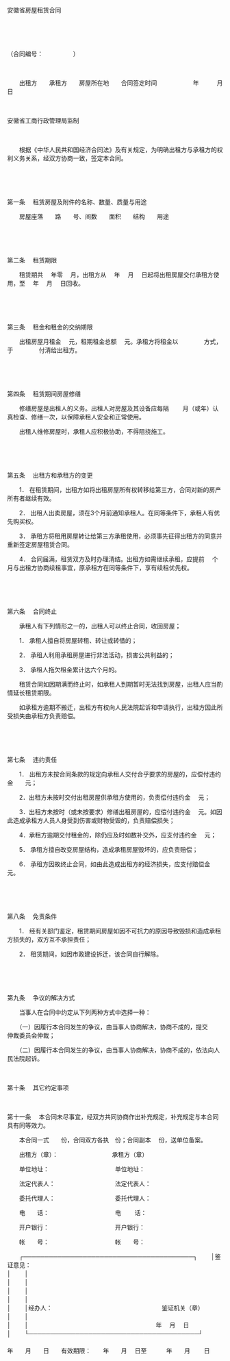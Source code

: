 



安徽省房屋租赁合同



 

　　

　　


 （合同编号：　　　　　）
 
　　



　　出租方　　承租方　　房屋所在地　　合同签定时间　　　　　　年　　　月　　　日

　　


 安徽省工商行政管理局监制
 
　　

　　根据《中华人民共和国经济合同法》及有关规定，为明确出租方与承租方的权利义务关系，经双方协商一致，签定本合同。

　　

　　

第一条
　租赁房屋及附件的名称、数量、质量与用途

　　房屋座落　　路　　号、间数　　面积　　结构　　用途

　　

　　

第二条
　租赁期限

　　租赁期共　 年零　 月，出租方从　 年　 月　 日起将出租房屋交付承租方使用，至　 年　 月　 日回收。

　　

　　

第三条
　租金和租金的交纳期限

　　出租房屋月租金　 元，租期租金总额　 元。承租方将租金以　　　　 方式，于　　　　 付清给出租方。

　　

　　

第四条
　租赁期间房屋修缮

　　修缮房屋是出租人的义务。出租人对房屋及其设备应每隔　　 月（或年）认真检查、修缮一次，以保障承租人安全和正常使用。

　　出租人维修房屋时，承租人应积极协助，不得阻挠施工。

　　

　　

第五条
　出租方和承租方的变更

　　1． 在租赁期间，出租方如将出租房屋所有权转移给第三方，合同对新的房产所有者继续有效。

　　2． 出租人出卖房屋，须在3个月前通知承租人。在同等条件下，承租人有优先购买权。

　　3． 承租方将租用房屋转让给第三方承租使用，必须事先征得出租方的同意并重新签定房屋租赁合同。

　　4． 合同届满，租赁双方及时办理清结。出租方如需继续承租，应提前　 个月与出租方协商续租事宜，原承租方在同等条件下，享有续租优先权。

　　

　　

第六条
　合同终止

　　承租人有下列情形之一的，出租人可以终止合同，收回房屋；

　　1． 承租人擅自将房屋转租、转让或转借的；

　　2． 承租人利用承租房屋进行非法活动，损害公共利益的；

　　3． 承租人拖欠租金累计达六个月的。

　　租赁合同如因期满而终止时，如承租人到期暂时无法找到房屋，出租人应当酌情延长租赁期限。

　　如承租方逾期不搬迁，出租方有权向人民法院起诉和申请执行，出租方因此所受损失由承租方负责赔偿。

　　

　　

第七条
　违约责任

　　1． 出租方未按合同条款的规定向承租人交付合乎要求的房屋的，应偿付违约金　　元；

　　2．出租方未按时交付出租房屋供承租方使用的，负责偿付违约金　 元；

　　3．出租方未按时（或未按要求）修缮出租房屋的，应偿付违约金　 元。如因此造成承租方人员人身受到伤害或财物受毁的，负责赔偿损失；

　　4．承租方逾期交付租金的，除仍应及时如数补交外，应支付违约金　 元；

　　5． 承租方擅自改变房屋结构，造成承租房屋毁坏的，应负责赔偿；

　　6． 承租方因故终止合同，如由此造成出租方的经济损失，应支付赔偿金　　元。

　　

　　

第八条
　免责条件

　　1． 经有关部门鉴定，租赁期间房屋如因不可抗力的原因导致毁损和造成承租方损失的，双方互不承担责任；

　　2． 租赁期间，如因市政建设拆迁，该合同自行解除。

　　

　　

第九条
　争议的解决方式

　　当事人在合同中约定从下列两种方式中选择一种：

　　（一）因履行本合同发生的争议，由当事人协商解决，协商不成的，提交　　　　　　仲裁委员会仲裁；

　　（二）因履行本合同发生的争议，由当事人协商解决，协商不成的，依法向人民法院起诉。

　　

第十条
　其它约定事项

　　

第十一条
　本合同未尽事宜，经双方共同协商作出补充规定，补充规定与本合同具有同等效力。　　

　　本合同一式　　份，合同双方各执　份；合同副本　 份，送单位备案。　　

　　出租方（章）：　　　　　　　　　承租方（章）　　

　　单位地址：　　　　　　　　　　　单位地址：　　

　　法定代表人：　　　　　　　　　　法定代表人：　　

　　委托代理人：　　　　　　　　　　委托代理人：　　

　　电　　话：　　　　　　　　　　　电　　 话：　　

　　开户银行：　　　　　　　　　　　开户银行：　　

　　帐　　号：　　　　　　　　　　　帐　　号：


　　┌────────────────────────────────────────┐
　　│鉴证意见：　　　　　　　　　　　　　　　　　　　　　　　　　　　　　　　　　　　│
　　│　　　　　　　　　　　　　　　　　　　　　　　　　　　　　　　　　　　　　　　　│
　　│　　　　　　　　　　　　　　　　　　　　　　　　　　　　　　　　　　　　　　　　│
　　│　　　　　　　　　　　　　　　　　　　　　　　　　　　　　　　　　　　　　　　　│
　　│　　　　　　　　　　　　　　　　　　　　　　　　　　　　　　　　　　　　　　　　│
　　│经办人：　　　　　　　　　　　　　　　　　　 鉴证机关（章）　　　　　　　　　　 │
　　│　　　　　　　　　　　　　　　　　　　　　　　　　　　　　　　　　　　　　　　　│
　　│　　　　　　　　　　　　　　　　　　　　　 年　 月　 日　　　　　　　　　　　　 │
　　└────────────────────────────────────────┘
　　
　　　　　　　　　　　　　　　　　　　　　　　　　　　　　　　　　 年　　月　　日　　有效期限：　　年　　月　 日至　　　 年　　月　　 日

　　